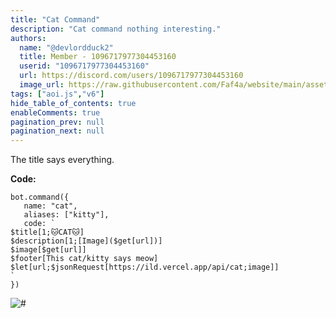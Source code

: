 ```yaml
---
title: "Cat Command"
description: "Cat command nothing interesting."
authors:
  name: "@devlordduck2"
  title: Member - 1096717977304453160
  userid: "1096717977304453160"
  url: https://discord.com/users/1096717977304453160
  image_url: https://raw.githubusercontent.com/Faf4a/website/main/assets/images/avatars/1096717977304453160.png
tags: ["aoi.js","v6"]
hide_table_of_contents: true
enableComments: true
pagination_prev: null
pagination_next: null
---
```


The title says everything.

**Code:**

```
bot.command({
   name: "cat",
   aliases: ["kitty"],
   code: `
$title[1;🐱CAT🐱]
$description[1;[Image]($get[url])]
$image[$get[url]]
$footer[This cat/kitty says meow]
$let[url;$jsonRequest[https://ild.vercel.app/api/cat;image]]
`
})
```
![#](https://media.discordapp.net/attachments/1106869098077491200/1127304975786192966/SmartSelect_20230708_212712_Discord.jpg?width=253&height=381)